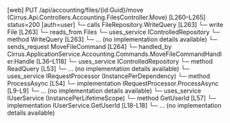 [web] PUT /api/accounting/files/{id:Guid}/move  (Cirrus.Api.Controllers.Accounting.FilesController.Move)  [L260–L265] status=200 [auth=user]
  └─ calls FileRepository.WriteQuery [L263]
  └─ write File [L263]
    └─ reads_from Files
  └─ uses_service IControlledRepository<File>
    └─ method WriteQuery [L263]
      └─ ... (no implementation details available)
  └─ sends_request MoveFileCommand [L264]
    └─ handled_by Cirrus.ApplicationService.Accounting.Commands.MoveFileCommandHandler.Handle [L36–L118]
      └─ uses_service IControlledRepository<File>
        └─ method ReadQuery [L53]
          └─ ... (no implementation details available)
      └─ uses_service IRequestProcessor (InstancePerDependency)
        └─ method ProcessAsync [L54]
          └─ implementation IRequestProcessor.ProcessAsync [L9-L9]
          └─ ... (no implementation details available)
      └─ uses_service IUserService (InstancePerLifetimeScope)
        └─ method GetUserId [L57]
          └─ implementation IUserService.GetUserId [L18-L18]
          └─ ... (no implementation details available)

